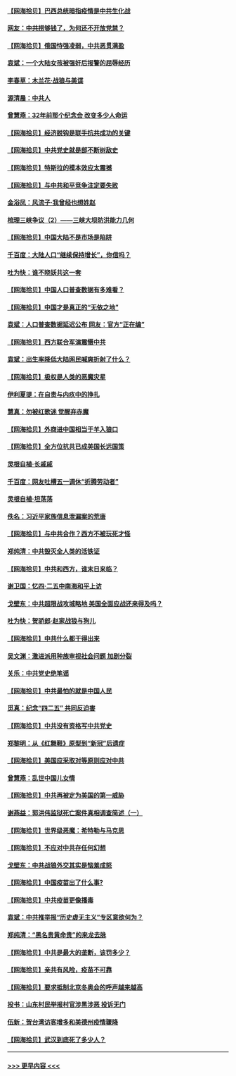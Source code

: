 #### [【网海拾贝】巴西总统暗指疫情是中共生化战](../pages/nsc993/n12938999.md?t=05121101) 
#### [网友：中共捞够钱了，为何还不开放党禁？](../pages/nsc993/n12938952.md?t=05121101) 
#### [【网海拾贝】俄国恃强凌弱，中共恶贯满盈](../pages/nsc993/n12936626.md?t=05121101) 
#### [袁斌：一个大陆女孩被强奸后报警的屈辱经历](../pages/nsc993/n12936547.md?t=05121101) 
#### [李春草：木兰花·战狼与美谍](../pages/nsc993/n12935995.md?t=05121101) 
#### [源清晨：中共人](../pages/nsc993/n12935589.md?t=05121101) 
#### [曾慧燕：32年前那个纪念会 改变多少人命运](../pages/nsc993/n12934233.md?t=05121101) 
#### [【网海拾贝】经济脱钩是联手抗共成功的关键](../pages/nsc993/n12934176.md?t=05121101) 
#### [【网海拾贝】中共党史就是部不断树敌史](../pages/nsc993/n12932844.md?t=05121101) 
#### [【网海拾贝】特斯拉的模本效应太震撼](../pages/nsc993/n12925626.md?t=05121101) 
#### [【网海拾贝】与中共和平竞争注定要失败](../pages/nsc993/n12923326.md?t=05121101) 
#### [金浴凤：风流子‧我曾经也想姓赵](../pages/nsc993/n12920911.md?t=05121101) 
#### [梳理三峡争议（2）——三峡大坝防洪能力几何](../pages/nsc993/n12920173.md?t=05121101) 
#### [【网海拾贝】中国大陆不是市场是陷阱](../pages/nsc993/n12920143.md?t=05121101) 
#### [千百度：大陆人口“继续保持增长”，你信吗？](../pages/nsc993/n12918946.md?t=05121101) 
#### [吐为快：谁不晓妖共这一套](../pages/nsc993/n12918941.md?t=05121101) 
#### [【网海拾贝】中国人口普查数据有多难看？](../pages/nsc993/n12917822.md?t=05121101) 
#### [【网海拾贝】中国才是真正的“无依之地”](../pages/nsc993/n12915845.md?t=05121101) 
#### [袁斌：人口普查数据延迟公布 网友：官方“正在编”](../pages/nsc993/n12915748.md?t=05121101) 
#### [【网海拾贝】西方联合军演震慑中共](../pages/nsc993/n12913466.md?t=05121101) 
#### [袁斌：出生率降低大陆网民喊爽折射了什么？](../pages/nsc993/n12913365.md?t=05121101) 
#### [【网海拾贝】极权是人类的恶魔灾星](../pages/nsc993/n12910697.md?t=05121101) 
#### [伊利夏提：在自责与内疚中的挣扎](../pages/nsc993/n12910493.md?t=05121101) 
#### [慧真：勿被红歌迷 觉醒弃赤魔](../pages/nsc993/n12910485.md?t=05121101) 
#### [【网海拾贝】外商进中国相当于羊入狼口](../pages/nsc993/n12908274.md?t=05121101) 
#### [【网海拾贝】全方位抗共已成美国长远国策](../pages/nsc993/n12906878.md?t=05121101) 
#### [灵根自植‧长戚戚](../pages/nsc993/n12905585.md?t=05121101) 
#### [千百度：网友吐槽五一调休“折腾劳动者”](../pages/nsc993/n12905934.md?t=05121101) 
#### [灵根自植‧坦荡荡](../pages/nsc993/n12905562.md?t=05121101) 
#### [佚名：习近平家族信息泄漏案的荒唐](../pages/nsc993/n12904705.md?t=05121101) 
#### [【网海拾贝】与中共合作？西方不被玩死才怪](../pages/nsc993/n12903873.md?t=05121101) 
#### [郑纯清：中共毁灭全人类的活铁证](../pages/nsc993/n12903785.md?t=05121101) 
#### [【网海拾贝】中共和西方，谁末日来临？](../pages/nsc993/n12903482.md?t=05121101) 
#### [谢卫国：忆四‧二五中南海和平上访](../pages/nsc993/n12902192.md?t=05121101) 
#### [戈壁东：中共超限战攻城略地 美国全面应战还来得及吗？](../pages/nsc993/n12902297.md?t=05121101) 
#### [吐为快：贺骄郎‧赵家战狼与狗儿](../pages/nsc993/n12902280.md?t=05121101) 
#### [【网海拾贝】中共什么都干得出来](../pages/nsc993/n12897500.md?t=05121101) 
#### [吴文渊：激进派用种族审视社会问题 加剧分裂](../pages/nsc993/n12893881.md?t=05121101) 
#### [关乐：中共党史绝笔谣](../pages/nsc993/n12897270.md?t=05121101) 
#### [【网海拾贝】中共最怕的就是中国人民](../pages/nsc993/n12894705.md?t=05121101) 
#### [觅真：纪念“四二五” 共同反迫害](../pages/nsc993/n12894553.md?t=05121101) 
#### [【网海拾贝】中共没有资格写中共党史](../pages/nsc993/n12892231.md?t=05121101) 
#### [郑黎明：从《红舞鞋》原型到“新冠”后遗症](../pages/nsc993/n12890469.md?t=05121101) 
#### [【网海拾贝】美国应采取对等原则应对中共](../pages/nsc993/n12889176.md?t=05121101) 
#### [曾慧燕：乱世中国儿女情](../pages/nsc993/n12887931.md?t=05121101) 
#### [【网海拾贝】中共再被定为美国的第一威胁](../pages/nsc993/n12887580.md?t=05121101) 
#### [谢燕益：郭洪伟监狱死亡案件真相调查简述（一）](../pages/nsc993/n12885648.md?t=05121101) 
#### [【网海拾贝】世界级恶魔：希特勒与马克思](../pages/nsc993/n12884062.md?t=05121101) 
#### [【网海拾贝】不应对中共存任何幻想](../pages/nsc993/n12881460.md?t=05121101) 
#### [戈壁东：中共战狼外交其实是恼羞成怒](../pages/nsc993/n12880392.md?t=05121101) 
#### [【网海拾贝】中国疫苗出了什么事?](../pages/nsc993/n12879124.md?t=05121101) 
#### [【网海拾贝】中共疫苗更像播毒](../pages/nsc993/n12876631.md?t=05121101) 
#### [袁斌：中共推举报“历史虚无主义”专区意欲何为？](../pages/nsc993/n12876530.md?t=05121101) 
#### [郑纯清：“黑名贵黄命贵”的来龙去脉](../pages/nsc993/n12875589.md?t=05121101) 
#### [【网海拾贝】中共是最大的垄断，该罚多少？](../pages/nsc993/n12874006.md?t=05121101) 
#### [【网海拾贝】亲共有风险，疫苗不可靠](../pages/nsc993/n12872224.md?t=05121101) 
#### [【网海拾贝】要求抵制北京冬奥会的呼声越来越高](../pages/nsc993/n12868962.md?t=05121101) 
#### [投书：山东村民举报村官涉黑涉恶 投诉无门](../pages/nsc993/n12869726.md?t=05121101) 
#### [伍新：贺台湾访客增多和美德州疫情骤降](../pages/nsc993/n12865651.md?t=05121101) 
#### [【网海拾贝】武汉到底死了多少人？](../pages/nsc993/n12863707.md?t=05121101) 

----
#### [ >>> 更早内容 <<< ](../indexes/nsc993-earlier.md)
